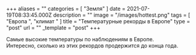 +++
aliases = ""
categories = [ "Земля" ]
date = 2021-07-19T08:33:45.000Z
description = ""
image = "/images/hottest.png"
tags = [ "Европа ", "климат " ]
title = "Температурные рекорды в Европе"
type = "post"
url = ""
_template = "post"
+++

Самые высокие температуры по наблюдениям в Европе.   
Интересно, сколько из этих рекордов продержится до конца года. 
